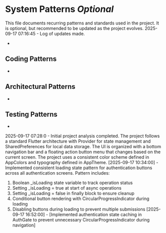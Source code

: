 # System Patterns *Optional*

This file documents recurring patterns and standards used in the project.
It is optional, but recommended to be updated as the project evolves.
2025-09-17 07:16:45 - Log of updates made.

*

## Coding Patterns

*   

## Architectural Patterns

*   

## Testing Patterns

*
2025-09-17 07:28:0 - Initial project analysis completed. The project follows a standard Flutter architecture with Provider for state management and SharedPreferences for local data storage. The UI is organized with a bottom navigation bar and a floating action button menu that changes based on the current screen. The project uses a consistent color scheme defined in AppColors and typography defined in AppTheme.
[2025-09-17 10:34:00] - Implemented consistent loading state pattern for authentication buttons across all authentication screens. Pattern includes:
  1. Boolean _isLoading state variable to track operation status
  2. Setting _isLoading = true at start of async operations
  3. Setting _isLoading = false in finally block to ensure cleanup
  4. Conditional button rendering with CircularProgressIndicator during loading
  5. Disabling buttons during loading to prevent multiple submissions
[2025-09-17 16:52:00] - [Implemented authentication state caching in AuthGate to prevent unnecessary CircularProgressIndicator during navigation]